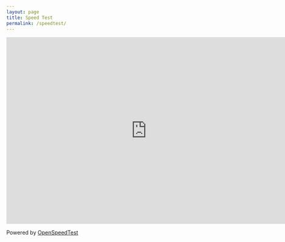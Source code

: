 ```yaml
---
layout: page
title: Speed Test
permalink: /speedtest/
---
```


<iframe src="https://openspeedtest.com/Get-widget.php" width="735" scrolling="no" height="490" frameborder="0">
</iframe>   
   
   
Powered by <a href="https://openspeedtest.com">OpenSpeedTest</a>